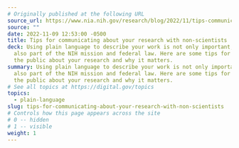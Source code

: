```yaml
---
# Originally published at the following URL
source_url: https://www.nia.nih.gov/research/blog/2022/11/tips-communicating-about-your-research-non-scientists
source: ""
date: 2022-11-09 12:53:00 -0500
title: Tips for communicating about your research with non-scientists
deck: Using plain language to describe your work is not only important, it’s
  also part of the NIH mission and federal law. Here are some tips for telling
  the public about your research and why it matters.
summary: Using plain language to describe your work is not only important, it’s
  also part of the NIH mission and federal law. Here are some tips for telling
  the public about your research and why it matters.
# See all topics at https://digital.gov/topics
topics:
  - plain-language
slug: tips-for-communicating-about-your-research-with-non-scientists
# Controls how this page appears across the site
# 0 -- hidden
# 1 -- visible
weight: 1
---
```

